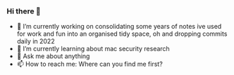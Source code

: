 ### Hi there 👋

<!--
**Jymit/jymit** is a ✨ _special_ ✨ repository because its `README.md` (this file) appears on your GitHub profile.

Here are some ideas to get you started:

- 👯 I’m looking to collaborate on 
- 🤔 I’m looking for help with
- 😄 Pronouns:
- ⚡ Fun fact:

-->
- 🔭 I’m currently working on consolidating some years of notes ive used for work and fun into an organised tidy space, oh and dropping commits daily in 2022
- 🌱 I’m currently learning about mac security research
- 💬 Ask me about anything
- 📫 How to reach me: Where can you find me first?
